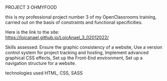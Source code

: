 PROJECT 3 OHMYFOOD

this is my professional project number 3 of my OpenClassrooms training, carried out on the basis of constraints and functional specificities. 

Here is the link to the site: https://loicanael.github.io/LoicAnael_3_02012022/

Skills assessed:
Ensure the graphic consistency of a website,
Use a version control system for project tracking and hosting,
Implement advanced graphical CSS effects,
Set up the Front-End environment,
Set up a navigation structure for a website.

technologies used
HTML, CSS, SASS
